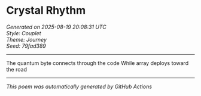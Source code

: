 # Crystal Rhythm

*Generated on 2025-08-19 20:08:31 UTC*  
*Style: Couplet*  
*Theme: Journey*  
*Seed: 79fad389*

---

The quantum byte connects through the code
While array deploys toward the road

---

*This poem was automatically generated by GitHub Actions*
